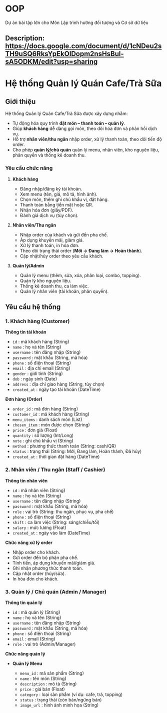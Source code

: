 # OOP
Dự án bài tập lớn cho Môn Lập trình hướng đối tượng và Cơ sở dữ liệu
## Description: https://docs.google.com/document/d/1cNDeu2sTH9uSQ6RksYpEkOlDopm2nsHsBul-sA5ODKM/edit?usp=sharing


# Hệ thống Quản lý Quán Cafe/Trà Sữa

## Giới thiệu

Hệ thống Quản lý Quán Cafe/Trà Sữa được xây dựng nhằm:

* Tự động hóa quy trình **đặt món – thanh toán – quản lý**.
* Giúp **khách hàng** dễ dàng gọi món, theo dõi hóa đơn và phản hồi dịch vụ.
* Hỗ trợ **nhân viên/thu ngân** nhập order, xử lý thanh toán, theo dõi tiến độ order.
* Cho phép **quản lý/chủ quán** quản lý menu, nhân viên, kho nguyên liệu, phân quyền và thống kê doanh thu.

### Yêu cầu chức năng

1. **Khách hàng**

   * Đăng nhập/đăng ký tài khoản.
   * Xem menu (tên, giá, mô tả, hình ảnh).
   * Chọn món, thêm ghi chú khẩu vị, đặt hàng.
   * Thanh toán bằng tiền mặt hoặc QR.
   * Nhận hóa đơn (giấy/PDF).
   * Đánh giá dịch vụ (tùy chọn).

2. **Nhân viên/Thu ngân**

   * Nhập order của khách và gửi đến pha chế.
   * Áp dụng khuyến mãi, giảm giá.
   * Xử lý thanh toán, in hóa đơn.
   * Theo dõi trạng thái order (**Mới → Đang làm → Hoàn thành**).
   * Cập nhật/hủy order theo yêu cầu khách.

3. **Quản lý/Admin**

   * Quản lý menu (thêm, sửa, xóa, phân loại, combo, topping).
   * Quản lý kho nguyên liệu.
   * Thống kê doanh thu, ca làm việc.
   * Quản lý nhân viên (tài khoản, phân quyền).
   
## Yêu cầu hệ thống

### 1. Khách hàng (Customer)

**Thông tin tài khoản**

* `id` : mã khách hàng (String)
* `name` : họ và tên (String)
* `username` : tên đăng nhập (String)
* `password` : mật khẩu (String, mã hóa)
* `phone` : số điện thoại (String)
* `email` : địa chỉ email (String)
* `gender` : giới tính (String)
* `dob` : ngày sinh (Date)
* `address` : địa chỉ giao hàng (String, tùy chọn)
* `created_at` : ngày tạo tài khoản (DateTime)

**Đơn hàng (Order)**

* `order_id` : mã đơn hàng (String)
* `customer_id` : mã khách hàng (String)
* `menu_items` : danh sách món (List<String>)
* `chosen_item` : món được chọn (String)
* `price` : đơn giá (Float)
* `quantity` : số lượng (Int/Long)
* `note` : ghi chú khẩu vị (String)
* `method` : phương thức thanh toán (String: cash/QR)
* `status` : trạng thái (String: Mới, Đang làm, Hoàn thành, Đã hủy)
* `created_at` : thời gian đặt hàng (DateTime)

### 2. Nhân viên / Thu ngân (Staff / Cashier)

**Thông tin nhân viên**

* `id` : mã nhân viên (String)
* `name` : họ và tên (String)
* `username` : tên đăng nhập (String)
* `password` : mật khẩu (String, mã hóa)
* `role` : vai trò (String: thu ngân, phục vụ, pha chế)
* `phone` : số điện thoại (String)
* `shift` : ca làm việc (String: sáng/chiều/tối)
* `salary` : mức lương (Float)
* `created_at` : ngày vào làm (DateTime)

**Chức năng xử lý order**

* Nhập order cho khách.
* Gửi order đến bộ phận pha chế.
* Tính tiền, áp dụng khuyến mãi/giảm giá.
* Ghi nhận phương thức thanh toán.
* Cập nhật order (hủy/sửa).
* In hóa đơn cho khách.

### 3. Quản lý / Chủ quán (Admin / Manager)

**Thông tin quản lý**

* `id` : mã quản lý (String)
* `name` : họ và tên (String)
* `username` : tên đăng nhập (String)
* `password` : mật khẩu (String, mã hóa)
* `phone` : số điện thoại (String)
* `email` : email (String)
* `role` : vai trò (Admin/Manager)

**Chức năng quản lý**

* **Quản lý Menu**

  * `menu_id` : mã sản phẩm (String)
  * `name` : tên món (String)
  * `description` : mô tả (String)
  * `price` : giá bán (Float)
  * `category` : loại sản phẩm (ví dụ: cafe, trà, topping)
  * `status` : trạng thái (còn bán/ngừng bán)
  * `image_url` : hình ảnh minh họa (String)





